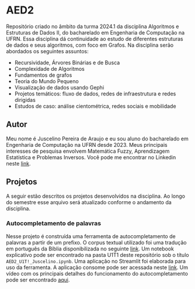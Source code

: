 # AED2
Repositório criado no âmbito da turma 2024.1 da disciplina Algoritmos e Estruturas de Dados II, do bacharelado em Engenharia de Computação na UFRN. Essa disciplina dá continuidade ao estudo de diferentes estruturas de dados e seus algoritmos, com foco em Grafos. Na disciplina serão abordados os seguintes assuntos:
- Recursividade, Árvores Binárias e de Busca
- Complexidade de Algoritmos
- Fundamentos de grafos
- Teoria do Mundo Pequeno
- Visualização de dados usando Gephi
- Projetos temáticos: fluxo de dados, redes de infraestrutura e redes dirigidas
- Estudos de caso: análise cientométrica, redes sociais e mobilidade
## Autor
Meu nome é Juscelino Pereira de Araujo e eu sou aluno do bacharelado em Engenharia de Computação na UFRN desde 2023. Meus principais interesses de pesquisa envolvem Matemática Fuzzy, Aprendizagem Estatística e Problemas Inversos. Você pode me encontrar no Linkedin neste [link](https://www.linkedin.com/in/juscelino-pereira-de-ara%C3%BAjo-6279b5102/).
## Projetos
A seguir estão descritos os projetos desenvolvidos na disciplina. Ao longo do semestre esse arquivo será atualizado conforme o andamento da disciplina.
### Autocompletamento de palavras
Nesse projeto é construída uma ferramenta de autocompletamento de palavras a partir de um prefixo. O corpus textual utilizado foi uma tradução em português da Bíblia disponibilizada no seguinte [link](https://umsocorpo.com.br/downloads/biblia-sagrada-em-txt-versao-revista-e-corrigida/). Um notebook explicativo pode ser encontrado na pasta U1T1 deste repositório sob o título `AED2_U1T!_Juscelino.ipynb`. Uma aplicação no Streamlit foi elaborada para uso da ferramenta. A aplicação consome  pode ser acessada neste [link](https://aed2u1t1juscelinopy-ypeqed5cgf88bwn5vappwa9.streamlit.app/). Um vídeo com os principais detalhes do funcionamento do autocompletamento pode ser encontrado [aqui]().
